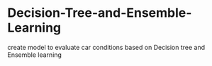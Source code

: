 # Decision-Tree-and-Ensemble-Learning
create model to evaluate car conditions based on Decision tree and Ensemble learning
